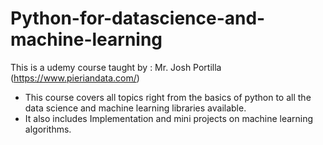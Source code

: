 # Python-for-datascience-and-machine-learning


This is a udemy course taught by : Mr. Josh Portilla (https://www.pieriandata.com/)

- This course covers all topics right from the basics of python to all the data science and machine learning libraries available.
- It also includes Implementation and mini projects on machine learning algorithms.
